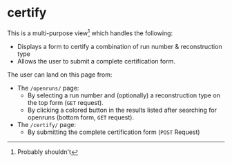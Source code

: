 # certify

This is a multi-purpose view[^1] which handles the following:

- Displays a form to certify a combination of run number & reconstruction type
- Allows the user to submit a complete certification form.

The user can land on this page from:

- The `/openruns/` page:
  - By selecting a run number and (optionally) a reconstruction type on the
  top form (``GET`` request).
  - By clicking a colored button in the results listed after searching
  for openruns (bottom form, ``GET`` request).
- The `/certify/` page:
  - By submitting the complete certification form (``POST`` Request)

[^1]: Probably shouldn't
